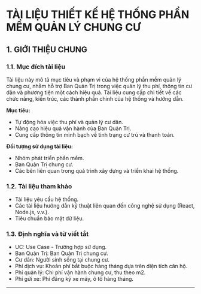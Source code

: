 # TÀI LIỆU THIẾT KẾ HỆ THỐNG PHẦN MỀM QUẢN LÝ CHUNG CƯ

## 1. GIỚI THIỆU CHUNG

### 1.1. Mục đích tài liệu

Tài liệu này mô tả mục tiêu và phạm vi của hệ thống phần mềm quản lý chung cư, nhằm hỗ trợ Ban Quản Trị trong việc quản lý thu phí, thông tin cư dân và phương tiện một cách hiệu quả. Tài liệu cung cấp chi tiết về các chức năng, kiến trúc, các thành phần chính của hệ thống và hướng dẫn.

**Mục tiêu:**

- Tự động hóa việc thu phí và quản lý cư dân.
- Nâng cao hiệu quả vận hành của Ban Quản Trị.
- Cung cấp thông tin minh bạch về tình trạng cư trú và thanh toán.

**Đối tượng sử dụng tài liệu:**

- Nhóm phát triển phần mềm.
- Ban Quản Trị chung cư.
- Các bên liên quan trong quá trình xây dựng và triển khai hệ thống.

### 1.2. Tài liệu tham khảo

- Tài liệu yêu cầu hệ thống.
- Các tài liệu hướng dẫn kỹ thuật liên quan đến công nghệ sử dụng (React, Node.js, v.v.).
- Tiêu chuẩn bảo mật dữ liệu.

### 1.3. Định nghĩa và từ viết tắt

- UC: Use Case - Trường hợp sử dụng.
- Ban Quản Trị: Ban Quản Trị chung cư.
- Cư dân: Người sinh sống tại chung cư.
- Phí dịch vụ: Khoản phí bắt buộc hàng tháng dựa trên diện tích căn hộ.
- Phí quản lý: Chi phí vận hành chung cư, thu theo m2.
- Phí gửi xe: Phí đăng ký xe máy, ô tô hàng tháng.

---
